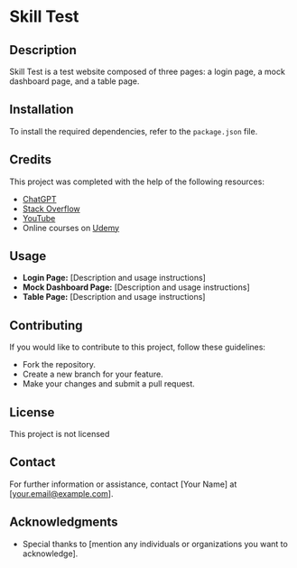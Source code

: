 # Skill Test

## Description

Skill Test is a test website composed of three pages: a login page, a mock dashboard page, and a table page.

## Installation

To install the required dependencies, refer to the `package.json` file.

## Credits

This project was completed with the help of the following resources:
- [ChatGPT](https://www.openai.com/)
- [Stack Overflow](https://stackoverflow.com/)
- [YouTube](https://www.youtube.com/)
- Online courses on [Udemy](https://www.udemy.com/)

## Usage

- **Login Page:** [Description and usage instructions]
- **Mock Dashboard Page:** [Description and usage instructions]
- **Table Page:** [Description and usage instructions]

## Contributing

If you would like to contribute to this project, follow these guidelines:
- Fork the repository.
- Create a new branch for your feature.
- Make your changes and submit a pull request.

## License

This project is not licensed
## Contact

For further information or assistance, contact [Your Name] at [your.email@example.com].

## Acknowledgments

- Special thanks to [mention any individuals or organizations you want to acknowledge].

